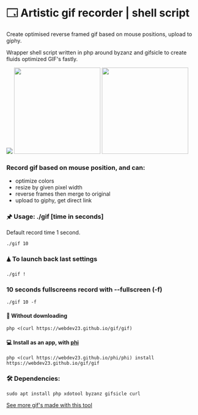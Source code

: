 # 🗔 Artistic gif recorder | shell script

Create optimised reverse framed gif based on mouse positions, upload to giphy.

Wrapper shell script written in php around byzanz and gifsicle to create fluids optimized GIF's fastly.

<img src="https://i.giphy.com/l1KVaNU6xfgbOmsJq.gif"> <img height="226" src="https://camo.githubusercontent.com/9058bfa14ed33bfa4290c76900309b119bfbc9f7/68747470733a2f2f6d656469612e67697068792e636f6d2f6d656469612f504c497872387063344c5a497361775466702f67697068792e676966"> <img height="226" src="https://media.giphy.com/media/3oKIPnQYrqXZ4wP4lO/giphy.gif">

### Record gif based on mouse position, and can:

- optimize colors
- resize by given pixel width
- reverse frames then merge to original
- upload to giphy, get direct link

### 🖈 Usage: ./gif [time in seconds] 

Default record time 1 second.

    ./gif 10

### 🛦 To launch back last settings

    ./gif !

### 10 seconds fullscreens record with --fullscreen (-f)

    ./gif 10 -f

#### 📡 Without downloading

    php <(curl https://webdev23.github.io/gif/gif)
    
#### 💻 Install as an app, with <a href="https://github.com/webdev23/phi">phi</a>

    php <(curl https://webdev23.github.io/phi/phi) install https://webdev23.github.io/gif/gif

### 🛠 Dependencies: 

    sudo apt install php xdotool byzanz gifsicle curl

<a href="https://webdev23.github.io/gif/expo.html">See more gif's made with this tool</a>
